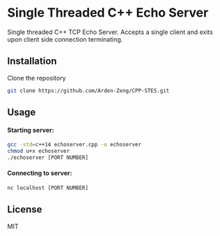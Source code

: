 # Single Threaded C++ Echo Server

Single threaded C++ TCP Echo Server. Accepts a single client and exits upon client side connection terminating.

## Installation

Clone the repository 
```bash
git clone https://github.com/Arden-Zeng/CPP-STES.git
```

## Usage
#### Starting server:
```bash
gcc -std=c++14 echoserver.cpp -o echoserver
chmod u+x echoserver
./echoserver [PORT NUMBER]
```
#### Connecting to server:
```bash
nc localhost [PORT NUMBER]
```

## License
MIT